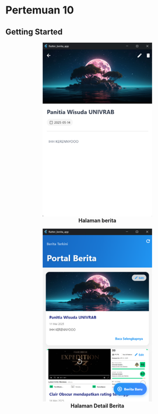 # Pertemuan 10

## Getting Started

<p align="center">
  <img src="images.png" width="300"/><br>
  <strong>Halaman berita</strong>
</p>
<p align="center">
  <img src="images-2.png" width="300"/><br>
  <strong>Halaman Detail Berita</strong>
</p>
